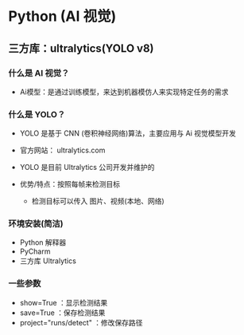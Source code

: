 # Python (AI 视觉)
## 三方库：ultralytics(YOLO v8)

### 什么是 AI 视觉？
 - Ai模型：是通过训练模型，来达到机器模仿人来实现特定任务的需求

### 什么是 YOLO？
 - YOLO 是基于 CNN (卷积神经网络)算法，主要应用与 Ai 视觉模型开发
 - 官方网站： ultralytics.com

 - YOLO 是目前 Ultralytics 公司开发并维护的

 - 优势/特点：按照每帧来检测目标
    - 检测目标可以传入 图片、视频(本地、网络)

### 环境安装(简洁)
 - Python 解释器 
 - PyCharm
 - 三方库 Ultralytics

### 一些参数
 - show=True ：显示检测结果
 - save=True ：保存检测结果
 - project="runs/detect" ：修改保存路径